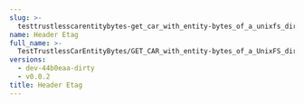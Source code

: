 ```yaml
---
slug: >-
  testtrustlesscarentitybytes-get_car_with_entity-bytes_of_a_unixfs_directory_(format-car)-header_etag
name: Header Etag
full_name: >-
  TestTrustlessCarEntityBytes/GET_CAR_with_entity-bytes_of_a_UnixFS_directory_(format=car)/Header_Etag
versions:
  - dev-44b0eaa-dirty
  - v0.0.2
title: Header Etag
---
```


